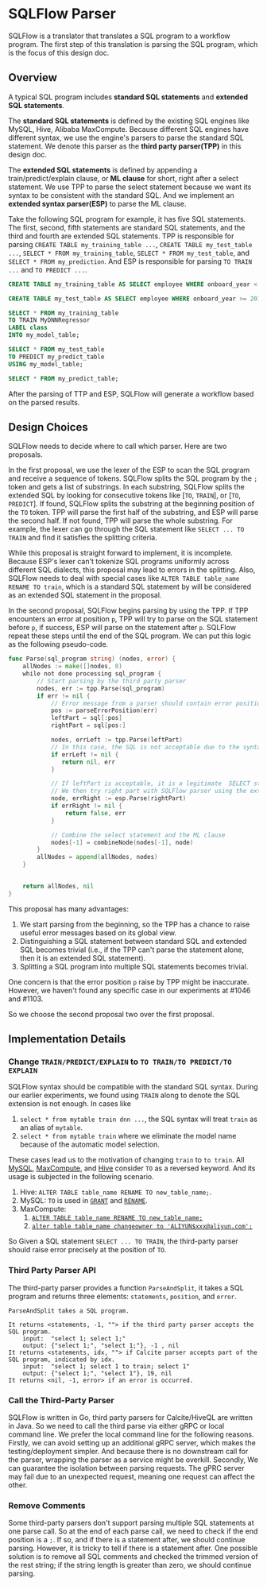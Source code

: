 # SQLFlow Parser

SQLFlow is a translator that translates a SQL program to a workflow program. The first step of this translation is parsing the SQL program, which is the focus of this design doc.

## Overview

A typical SQL program includes **standard SQL statements** and **extended SQL statements**.

The **standard SQL statements** is defined by the existing SQL engines like MySQL, Hive, Alibaba MaxCompute. Because different SQL engines have different syntax, we use the engine's parsers to parse the standard SQL statement. We denote this parser as the **third party parser(TPP)** in this design doc.

The **extended SQL statements** is defined by appending a train/predict/explain clause, or **ML clause** for short, right after a select statement. We use TPP to parse the select statement because we want its syntax to be consistent with the standard SQL. And we implement an **extended syntax parser(ESP)** to parse the ML clause.

Take the following SQL program for example, it has five SQL statements. The first, second, fifth statements are standard SQL statements, and the third and fourth are extended SQL statements. TPP is responsible for parsing `CREATE TABLE my_training_table ...`, `CREATE TABLE my_test_table ...`, `SELECT * FROM my_training_table`, `SELECT * FROM my_test_table`, and `SELECT * FROM my_prediction`. And ESP is responsible for parsing `TO TRAIN ...` and `TO PREDICT ...`.

```SQL
CREATE TABLE my_training_table AS SELECT employee WHERE onboard_year < 2018;

CREATE TABLE my_test_table AS SELECT employee WHERE onboard_year >= 2018;

SELECT * FROM my_training_table
TO TRAIN MyDNNRegressor
LABEL class
INTO my_model_table;

SELECT * FROM my_test_table
TO PREDICT my_predict_table
USING my_model_table;

SELECT * FROM my_predict_table;
```

After the parsing of TTP and ESP, SQLFlow will generate a workflow based on the parsed results.

## Design Choices

SQLFlow needs to decide where to call which parser. Here are two proposals.

In the first proposal, we use the lexer of the ESP to scan the SQL program and receive a sequence of tokens. SQLFlow splits the SQL program by the `;` token and gets a list of substrings. In each substring, SQLFlow splits the extended SQL by looking for consecutive tokens like [`TO`, `TRAIN`], or [`TO`, `PREDICT`]. If found, SQLFlow splits the substring at the beginning position of the `TO` token. TPP will parse the first half of the substring, and ESP will parse the second half. If not found, TPP will parse the whole substring. For example, the lexer can go through the SQL statement like `SELECT ... TO TRAIN` and find it satisfies the splitting criteria.

While this proposal is straight forward to implement, it is incomplete. Because ESP's lexer can't tokenize SQL programs uniformly across different SQL dialects, this proposal may lead to errors in the splitting. Also, SQLFlow needs to deal with special cases like `ALTER TABLE table_name RENAME TO train`, which is a standard SQL statement by will be considered as an extended SQL statement in the proposal.

In the second proposal, SQLFlow begins parsing by using the TPP. If TPP encounters an error at position `p`, TPP will try to parse on the SQL statement before `p`, if success, ESP will parse on the statement after `p`. SQLFlow repeat these steps until the end of the SQL program. We can put this logic as the following pseudo-code.

```go
func Parse(sql_program string) (nodes, error) {
    allNodes := make([]nodes, 0)
    while not done processing sql_program {
        // Start parsing by the third party parser
        nodes, err := tpp.Parse(sql_program)
        if err != nil {
            // Error message from a parser should contain error position.
            pos := parseErrorPosition(err) 
            leftPart = sql[:pos]
            rightPart = sql[pos:]

            nodes, errLeft := tpp.Parse(leftPart)
            // In this case, the SQL is not acceptable due to the syntax error
            if errLeft != nil {
               return nil, err 
            }

            // If leftPart is acceptable, it is a legitimate  SELECT statement.
            // We then try right part with SQLFlow parser using the extended syntax parser.
            node, errRight := esp.Parse(rightPart)
            if errRight != nil {
                return false, err
            }

            // Combine the select statement and the ML clause
            nodes[-1] = combineNode(nodes[-1], node)
        }
        allNodes = append(allNodes, nodes)
    }
    

    return allNodes, nil 
}
```

This proposal has many advantages:
1. We start parsing from the beginning, so the TPP has a chance to raise useful error messages based on its global view.
1. Distinguishing a SQL statement between standard SQL and extended SQL becomes trivial (i.e., if the TPP can't parse the statement alone, then it is an extended SQL statement).
1. Splitting a SQL program into multiple SQL statements becomes trivial.

One concern is that the error position `p` raise by TPP might be inaccurate. However, we haven't found any specific case in our experiments at #1046 and #1103.

So we choose the second proposal two over the first proposal.

## Implementation Details

### Change `TRAIN/PREDICT/EXPLAIN` to `TO TRAIN/TO PREDICT/TO EXPLAIN`

SQLFlow syntax should be compatible with the standard SQL syntax. During our earlier experiments, we found using `TRAIN` along to denote the SQL extension is not enough. In cases like
1. `select * from mytable train dnn ...`, the SQL syntax will treat `train` as an alias of `mytable`.
1. `select * from mytable train` where we eliminate the model name because of the automatic model selection.

These cases lead us to the motivation of changing `train` to `to train`. All [MySQL](https://dev.mysql.com/doc/refman/5.5/en/keywords.html), [MaxCompute](https://www.alibabacloud.com/help/doc-detail/27872.htm?spm=a2c63.p38356.879954.6.631c5095hrjubf#concept-zxk-v5f-vdb), and [Hive](https://cwiki.apache.org/confluence/display/Hive/LanguageManual+DDL) consider `TO` as a reversed keyword. And its usage is subjected in the following scenario.
1. Hive: `ALTER TABLE table_name RENAME TO new_table_name;`.
1. MySQL: `TO` is used in [`GRANT`](https://dev.mysql.com/doc/refman/8.0/en/grant.html) and [`RENAME`](https://dev.mysql.com/doc/refman/8.0/en/rename-table.html).
1. MaxCompute:
    1. [`ALTER TABLE table_name RENAME TO new_table_name;`](https://www.alibabacloud.com/help/doc-detail/73768.html?spm=a2c5t.11065259.1996646101.searchclickresult.5afd4bd7qECSMQ)
    1. [`alter table table_name changeowner to 'ALIYUN$xxx@aliyun.com';`](https://www.alibabacloud.com/help/doc-detail/73768.html?spm=a2c5t.11065259.1996646101.searchclickresult.5afd4bd7qECSMQ)

So Given a SQL statement `SELECT ... TO TRAIN`, the third-party parser should raise error precisely at the position of `TO`.

### Third Party Parser API

The third-party parser provides a function `ParseAndSplit`, it takes a SQL program and returns three elements: `statements`, `position`, and `error`.

```text
ParseAndSplit takes a SQL program.

It returns <statements, -1, ""> if the third party parser accepts the SQL program.
    input:  "select 1; select 1;"
    output: {"select 1;", "select 1;"}, -1 , nil
It returns <statements, idx, ""> if Calcite parser accepts part of the SQL program, indicated by idx.
    input:  "select 1; select 1 to train; select 1"
    output: {"select 1;", "select 1"}, 19, nil
It returns <nil, -1, error> if an error is occurred.
```

### Call the Third-Party Parser

SQLFlow is written in Go, third party parsers for Calcite/HiveQL are written in Java. So we need to call the third parse via either gRPC or local command line. We prefer the local command line for the following reasons. Firstly, we can avoid setting up an additional gRPC server, which makes the testing/deployment simpler. And because there is no downstream call for the parser, wrapping the parser as a service might be overkill. Secondly, We can guarantee the isolation between parsing requests. The gPRC server may fail due to an unexpected request, meaning one request can affect the other.

### Remove Comments

Some third-party parsers don't support parsing multiple SQL statements at one parse call. So at the end of each parse call, we need to check if the end position is a `;`. If so, and if there is a statement after, we should continue parsing. However, it is tricky to tell if there is a statement after. One possible solution is to remove all SQL comments and checked the trimmed version of the rest string; if the string length is greater than zero, we should continue parsing.
